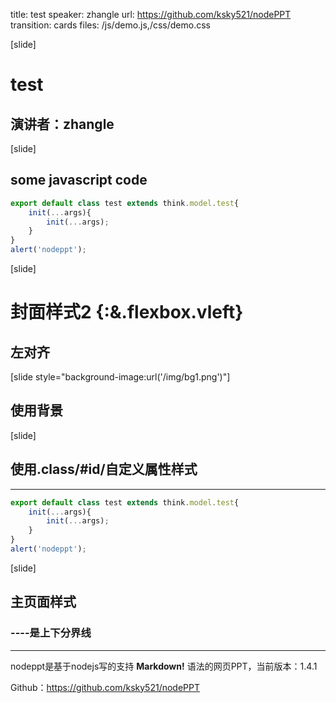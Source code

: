 title: test
speaker: zhangle
url: https://github.com/ksky521/nodePPT
transition: cards
files: /js/demo.js,/css/demo.css

[slide]

# test
## 演讲者：zhangle

[slide]

## some javascript code
```javascript
export default class test extends think.model.test{
	init(...args){
		init(...args);
	}
}
alert('nodeppt');
```


[slide]

# 封面样式2 {:&.flexbox.vleft}
## 左对齐

[slide style="background-image:url('/img/bg1.png')"]

## 使用背景

[slide]
## 使用.class/#id/自定义属性样式
----

```javascript
export default class test extends think.model.test{
	init(...args){
		init(...args);
	}
}
alert('nodeppt');
```

[slide]

## 主页面样式
### ----是上下分界线
----

nodeppt是基于nodejs写的支持 **Markdown!** 语法的网页PPT，当前版本：1.4.1

Github：https://github.com/ksky521/nodePPT
